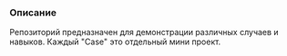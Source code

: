 ### Описание
Репозиторий предназначен для демонстрации различных случаев и навыков.
Каждый "Case" это отдельный мини проект.
